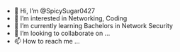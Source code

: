 - 👋 Hi, I’m @SpicySugar0427
- 👀 I’m interested in Networking, Coding
- 🌱 I’m currently learning Bachelors in Network Security
- 💞️ I’m looking to collaborate on ...
- 📫 How to reach me ...

<!---
SpicySugar0427/SpicySugar0427 is a ✨ special ✨ repository because its `README.md` (this file) appears on your GitHub profile.
You can click the Preview link to take a look at your changes.
--->

